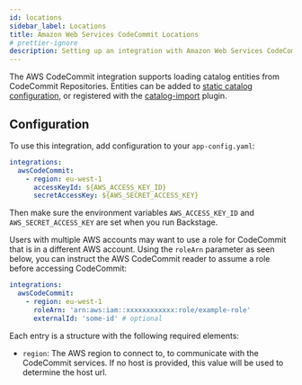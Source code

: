 ```yaml
---
id: locations
sidebar_label: Locations
title: Amazon Web Services CodeCommit Locations
# prettier-ignore
description: Setting up an integration with Amazon Web Services CodeCommit
---
```


The AWS CodeCommit integration supports loading catalog entities from CodeCommit Repositories.
Entities can be added to
[static catalog configuration](../../features/software-catalog/configuration.md),
or registered with the
[catalog-import](https://github.com/backstage/backstage/tree/master/plugins/catalog-import)
plugin.

## Configuration

To use this integration, add configuration to your `app-config.yaml`:

```yaml
integrations:
  awsCodeCommit:
    - region: eu-west-1
      accessKeyId: ${AWS_ACCESS_KEY_ID}
      secretAccessKey: ${AWS_SECRET_ACCESS_KEY}
```

Then make sure the environment variables `AWS_ACCESS_KEY_ID` and
`AWS_SECRET_ACCESS_KEY` are set when you run Backstage.

Users with multiple AWS accounts may want to use a role for CodeCommit that is
in a different AWS account. Using the `roleArn` parameter as seen below, you can
instruct the AWS CodeCommit reader to assume a role before accessing CodeCommit:

```yaml
integrations:
  awsCodeCommit:
    - region: eu-west-1
      roleArn: 'arn:aws:iam::xxxxxxxxxxxx:role/example-role'
      externalId: 'some-id' # optional
```

Each entry is a structure with the following required elements:

- `region`: The AWS region to connect to, to communicate with the CodeCommit services. If no host is provided, this value will be used to determine the host url.
